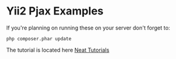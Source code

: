 Yii2 Pjax Examples
================================

If you're planning on running these on your server don't forget to:
~~~
php composer.phar update
~~~

The tutorial is located here [Neat Tutorials](http://blog.neattutorials.com/angularjs-yii2-part-1-routing/)